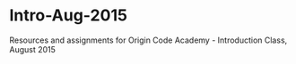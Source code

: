 # Intro-Aug-2015
Resources and assignments for Origin Code Academy - Introduction Class, August 2015
